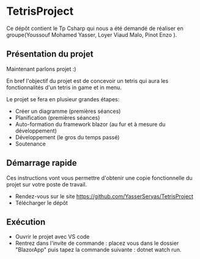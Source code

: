 # TetrisProject

  Ce dépôt contient le Tp Csharp qui nous a été demandé de réaliser en groupe(Youssouf Mohamed Yasser, Loyer Viaud Malo, Pinot Enzo ).
 
 ## Présentation du projet

  Maintenant parlons projet :) 

  En bref l'objectif du projet est de concevoir un tetris qui aura les fonctionnalités d'un tetris in game et in menu.

  Le projet se fera en plusieur grandes étapes: 
  - Créer un diagramme (premières séances)
  - Planification (premières séances)
  - Auto-formation du framework blazor (au fur et à mesure du développement)
  - Développement (le gros du temps passé)
  - Soutenance
 
## Démarrage rapide
  Ces instructions vont vous permettre d'obtenir une copie fonctionnelle du projet sur votre poste de travail.
  *   Rendez-vous sur le site https://github.com/YasserSeryas/TetrisProject
  *   Télécharger le dépôt
## Exécution
  - Ouvrir le projet avec VS code
  - Rentrez dans l'invite de commande : placez vous dans le dossier "BlazorApp" puis tapez la commande suivante : dotnet watch run.
